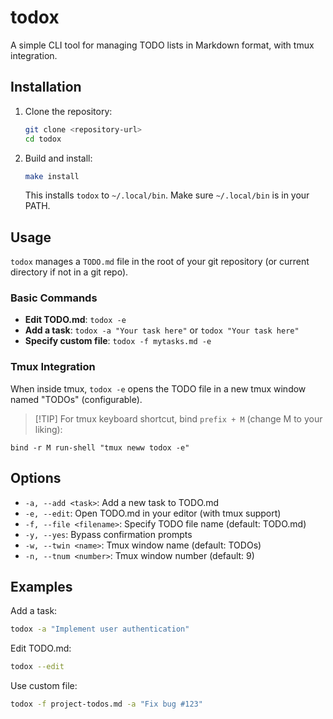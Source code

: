 # todox

A simple CLI tool for managing TODO lists in Markdown format, with tmux integration.

## Installation

1. Clone the repository:
   ```bash
   git clone <repository-url>
   cd todox
   ```

2. Build and install:
   ```bash
   make install
   ```

   This installs `todox` to `~/.local/bin`. Make sure `~/.local/bin` is in your PATH.

## Usage

`todox` manages a `TODO.md` file in the root of your git repository (or current directory if not in a git repo).

### Basic Commands

- **Edit TODO.md**: `todox -e`
- **Add a task**: `todox -a "Your task here"` or `todox "Your task here"`
- **Specify custom file**: `todox -f mytasks.md -e`

### Tmux Integration

When inside tmux, `todox -e` opens the TODO file in a new tmux window named "TODOs" (configurable).

>[!TIP] For tmux keyboard shortcut, bind `prefix + M` (change M to your liking):
```tmux
bind -r M run-shell "tmux neww todox -e"
```

## Options

- `-a, --add <task>`: Add a new task to TODO.md
- `-e, --edit`: Open TODO.md in your editor (with tmux support)
- `-f, --file <filename>`: Specify TODO file name (default: TODO.md)
- `-y, --yes`: Bypass confirmation prompts
- `-w, --twin <name>`: Tmux window name (default: TODOs)
- `-n, --tnum <number>`: Tmux window number (default: 9)

## Examples

Add a task:
```bash
todox -a "Implement user authentication"
```

Edit TODO.md:
```bash
todox --edit
```

Use custom file:
```bash
todox -f project-todos.md -a "Fix bug #123"
```
